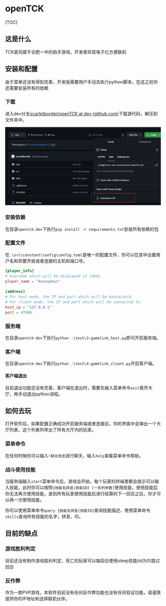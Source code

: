 # openTCK

[TOC]



## 这是什么

TCK是风靡于合肥一中的拍手游戏，开发者将其电子化方便联机

## 安装和配置

由于菜单还没有得到完善，开发版需要用户手动去执行python脚本。在这之前你还需要安装所有的依赖

### 下载

进入dev分支[scarletborder/openTCK at dev (github.com)](https://github.com/scarletborder/openTCK/tree/dev)下载源代码，解压到文件夹中。

![image-20240713175422337](./assets/image-20240713175422337.png)

### 安装依赖

在目录`opentck-dev`下执行`pip install -r requirements.txt`安装所有依赖的包

### 配置文件

在`.\src\constant\config\config.toml`是唯一的配置文件，你可以在其中设置用户名和将要开放或者连接的主机和端口号。

```toml
[player_info]
# Username which will be displayed in lobby
player_name = "Anonymous"

[address]
# For host mode, the IP and port which will be boardcastd.
# For client mode, the IP and port which will be connected to.
host_ip = "127.0.0.1"
port = 47989

```



### 服务端

在目录`opentck-dev`下执行`python .\test\3-gamelink_host.py`即可开启服务端。

### 客户端

在目录`opentck-dev`下执行`python .\test\4-gamelink_client.py`开启客户端。

#### 客户端退出

目前退出功能还没有完善，客户端在退出时，需要先输入菜单命令`exit`离开大厅，再手动退出python进程。

## 如何去玩

打开软件后，如果配置正确成功开启服务端或者连接后，你的界面中会弹出一个大厅列表，这个列表列举出了所有大厅内的玩家。

### 菜单命令

在任何时候你可以输入`!聊天信息`进行聊天，输入`help`查看菜单命令帮助。

### 战斗使用技能

当服务端输入`start`菜单命令后，游戏会开始，每个玩家的终端里都会提示可以输入技能，此时你可以按照`{技能名拼音|技能ID} [一系列参数]`使用技能，使用技能后你无法再次使用技能，直到所有玩家使用技能后进行结算的下一回合之后，你才可以再一次使用技能。

你可以使用菜单命令`query {技能名拼音|技能ID}`查询技能描述，使用菜单命令`skills`查询所有技能的名字，拼音，ID。

## 目前的缺点

### 游戏胜利判定

目前还没有制作游戏胜利判定，死亡的玩家可以每回合使用sleep技能(id为0)跳过回合

### 反作弊

作为一款PVP游戏，本软件目前没有任何反作弊功能也没有任何验证功能，请谨慎提供你的IP地址和选择联机伙伴。
